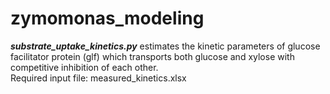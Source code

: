 # zymomonas_modeling
___substrate_uptake_kinetics.py___ estimates the kinetic parameters of glucose facilitator protein (glf) which transports both glucose and xylose with competitive inhibition of each other.   
Required input file: measured_kinetics.xlsx
